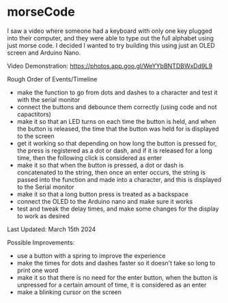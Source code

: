 # morseCode
I saw a video where someone had a keyboard with only one key plugged into their computer, and they were able to type out the full alphabet using just morse code. I decided I wanted to try building this using just an OLED screen and Arduino Nano. 


Video Demonstration: 
https://photos.app.goo.gl/WeYYbBNTDBWxDd9L9

Rough Order of Events/Timeline
- make the function to go from dots and dashes to a character and test it with the serial monitor
- connect the buttons and debounce them correctly (using code and not capactitors)
- make it so that an LED turns on each time the button is held, and when the button is released, the time that the button was held for is displayed to the screen
- get it working so that depending on how long the button is pressed for, the press is registered as a dot or dash, and if it is released for a long time, then the following click is considered as enter
- make it so that when the button is pressed, a dot or dash is concatenated to the string, then once an enter occurs, the string is passed into the function and made into a character, and this is displayed to the Serial monitor
- make it so that a long button press is treated as a backspace
- connect the OLED to the Arduino nano and make sure it works
- test and tweak the delay times, and make some changes for the display to work as desired

Last Updated: March 15th 2024 

Possible Improvements: 
- use a button with a spring to improve the experience
- make the times for dots and dashes faster so it doesn't take so long to print one word
- make it so that there is no need for the enter button, when the button is unpressed for a certain amount of time, it is considered as an enter
- make a blinking cursor on the screen 
